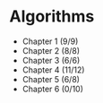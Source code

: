 # Algorithms

* Chapter 1 (9/9)
* Chapter 2 (8/8)
* Chapter 3 (6/6)
* Chapter 4 (11/12)
* Chapter 5 (6/8)
* Chapter 6 (0/10)

